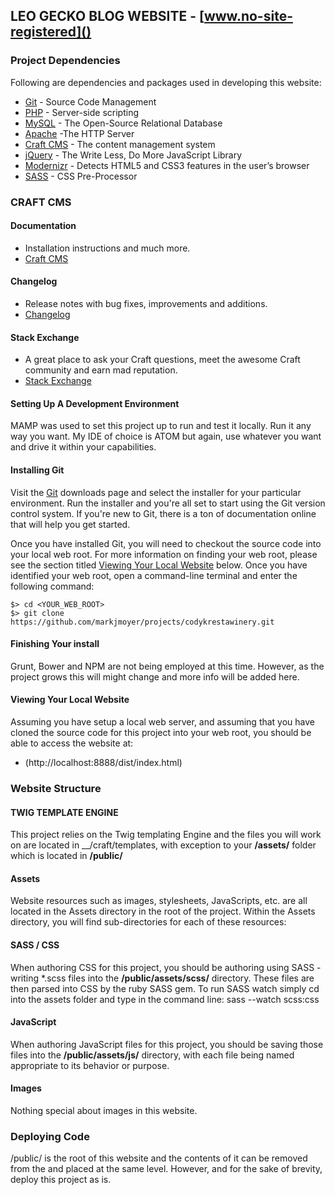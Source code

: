 
## LEO GECKO BLOG WEBSITE - [www.no-site-registered]()

### Project Dependencies

Following are dependencies and packages used in developing this website:

* [Git](http://git-scm.com/) - Source Code Management
* [PHP](http://php.net) - Server-side scripting
* [MySQL](http://mysql.com) - The Open-Source Relational Database
* [Apache](https://httpd.apache.org) -The HTTP Server
* [Craft CMS](http://craftcms.com) - The content management system
* [jQuery](http://jquery.com/) - The Write Less, Do More JavaScript Library
* [Modernizr](http://modernizr.com/) - Detects HTML5 and CSS3 features in the user’s browser
* [SASS](http://sass-lang.com//) - CSS Pre-Processor


### CRAFT CMS

#### Documentation
* Installation instructions and much more.
* [Craft CMS](https://craftcms.com/docs)

#### Changelog
* Release notes with bug fixes, improvements and additions.
* [Changelog](https://craftcms.com/changelog)

#### Stack Exchange
* A great place to ask your Craft questions, meet the awesome Craft community and earn
  mad reputation.
* [Stack Exchange](https://craftcms.stackexchange.com/)

#### Setting Up A Development Environment
MAMP was used to set this project up to run and test it locally. Run it any way you want. My
IDE of choice is ATOM but again, use whatever you want and drive it within your capabilities.

#### Installing Git
Visit the [Git](http://git-scm.com/downloads) downloads page and select the installer
for your particular environment. Run the installer and you're all set to start using
the Git version control system. If you're new to Git, there is a ton of documentation
online that will help you get started.

Once you have installed Git, you will need to checkout the source code into your
local web root. For more information on finding your web root, please see the section
titled [Viewing Your Local Website](#lws) below. Once you have identified your
web root, open a command-line terminal and enter the following command:

    $> cd <YOUR_WEB_ROOT>
    $> git clone https://github.com/markjmoyer/projects/codykrestawinery.git

#### Finishing Your install
Grunt, Bower and NPM are not being employed at this time. However, as the project
grows this will might change and more info will be added here.

#### Viewing Your Local Website
Assuming you have setup a local web server, and assuming that you have cloned the
source code for this project into your web root, you should be able to access the
website at:

* (http://localhost:8888/dist/index.html)

### Website Structure

#### TWIG TEMPLATE ENGINE
This project relies on the Twig templating Engine and the files you will work on are
located in __/craft/templates, with exception to your __/assets/__ folder which is located
in __/public/__

#### Assets
Website resources such as images, stylesheets, JavaScripts, etc. are all located in
the Assets directory in the root of the project. Within the Assets directory, you
will find sub-directories for each of these resources:

#### SASS / CSS
When authoring CSS for this project, you should be authoring using SASS - writing
\*.scss files into the __/public/assets/scss/__ directory. These files are then parsed
into CSS by the ruby SASS gem. To run SASS watch simply cd into the assets folder and
type in the command line: sass --watch scss:css

#### JavaScript
When authoring JavaScript files for this project, you should be saving those files
into the __/public/assets/js/__ directory, with each file being named appropriate to
its behavior or purpose.

#### Images
Nothing special about images in this website.

### Deploying Code
/public/ is the root of this website and the contents of it can be removed from the
and placed at the same level. However, and for the sake of brevity, deploy this
project as is.
